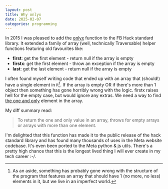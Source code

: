 ```yaml
---
layout: post
title: Why onlyx
date: 2025-02-07
categories: programming
---
```

In 2015 I was pleased to add the [onlyx](https://docs.hhvm.com/hsl/reference/function/HH.Lib.C.onlyx/) function to the FB Hack standard library. It extended a family of array (well, technically Traversable) helper functions featuring old favourites like:
* **first**: get the first element - return null if the array is empty
* **firstx**: get the first element - throw an exception if the array is empty
* **last**: get the last element - return null if the array is empty

I often found myself writing code that ended up with an array that (should!) have a single element in it[^1]. If the array is empty OR if there's more than 1 object then something has gone horribly wrong with the logic. firstx raises hell for the empty case, but would ignore any extras. We need a way to find [the one and only](https://www.youtube.com/watch?v=ZvMsp7s78Do) element in the array.

My diff summary read:
> To return the one and only value in an array, throws for empty arrays or arrays with more than one element.

I'm delighted that this function has made it to the public release of the hack standard library and has found many thousands of uses in the Meta website codebase. It's even been ported to the Meta python & js utils. There's a pretty high chance that this is the longest lived thing I will ever create in my tech career :-/.

[^1]: As an aside, something has probably gone wrong with the structure of the program that features an array that should have 1 (no more, no less) elements in it, but we live in an imperfect world.